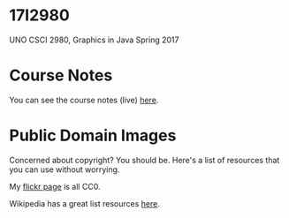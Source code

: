 # 17I2980
UNO CSCI 2980, Graphics in Java Spring 2017

# Course Notes
You can see the course notes (live) [here](https://1drv.ms/o/s!AmCUMqdaJyCSgb91UAJx9VDurhosRw).

# Public Domain Images
Concerned about copyright? You should be. Here's a list of resources that you can use without worrying.

My [flickr page](https://www.flickr.com/photos/147048552@N06) is all CC0.

Wikipedia has a great list resources [here](https://en.wikipedia.org/wiki/Wikipedia:Public_domain_image_resources).


